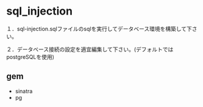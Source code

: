 # sql_injection

１．sql-injection.sqlファイルのsqlを実行してデータベース環境を構築して下さい。

２．データベース接続の設定を適宜編集して下さい。(デフォルトではpostgreSQLを使用)

## gem  
- sinatra  
- pg  
